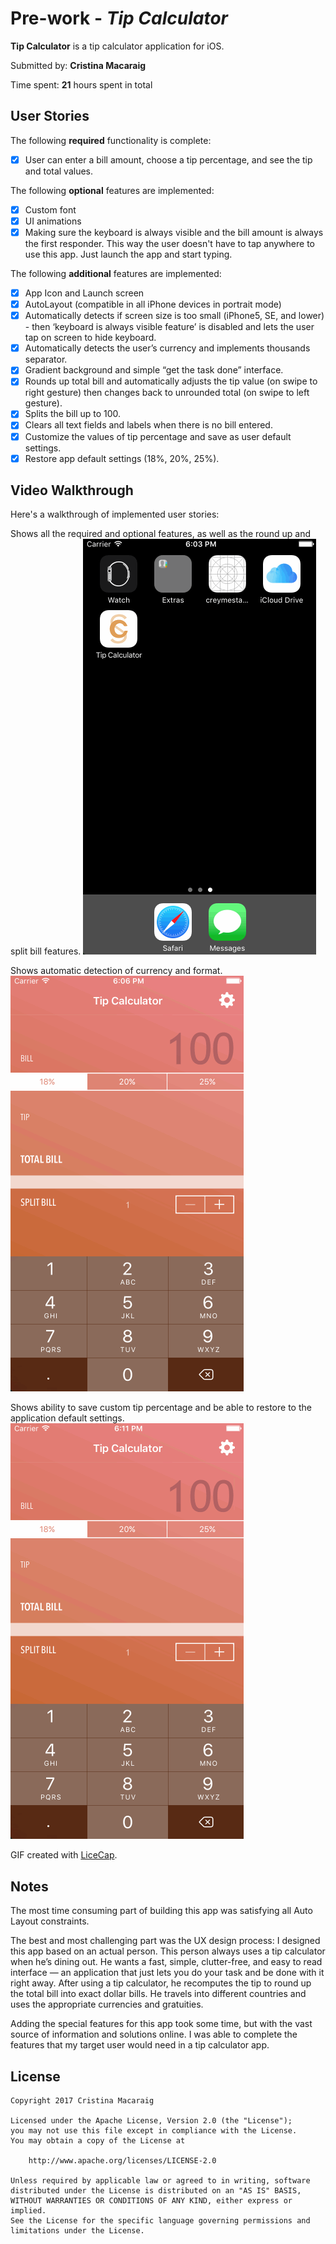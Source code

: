 # Pre-work - *Tip Calculator*

**Tip Calculator** is a tip calculator application for iOS.

Submitted by: **Cristina Macaraig**

Time spent: **21** hours spent in total

## User Stories

The following **required** functionality is complete:
* [x] User can enter a bill amount, choose a tip percentage, and see the tip and total values.

The following **optional** features are implemented:
* [x] Custom font
* [x] UI animations
* [x] Making sure the keyboard is always visible and the bill amount is always the first responder. This way the user doesn't have to tap anywhere to use this app. Just launch the app and start typing.

The following **additional** features are implemented:

- [x] App Icon and Launch screen
- [x] AutoLayout (compatible in all iPhone devices in portrait mode)
- [x] Automatically detects if screen size is too small (iPhone5, SE, and lower) - then ‘keyboard is always visible feature’ is disabled and lets the user tap on screen to hide keyboard.
- [x] Automatically detects the user’s currency and implements thousands separator.
- [x] Gradient background and simple “get the task done” interface.
- [x] Rounds up total bill and automatically adjusts the tip value (on swipe to right gesture) then changes back to unrounded total (on swipe to left gesture).
- [x] Splits the bill up to 100.
- [x] Clears all text fields and labels when there is no bill entered.
- [x] Customize the values of tip percentage and save as user default settings.
- [x] Restore app default settings (18%, 20%, 25%).

## Video Walkthrough 

Here's a walkthrough of implemented user stories:

Shows all the required and optional features, as well as the round up and split bill features.
![gif #1](TipCalculatorDEMO1.gif)

Shows automatic detection of currency and format.
![gif #2](TipCalculatorDEMO2.gif)

Shows ability to save custom tip percentage and be able to restore to the application default settings.
![gif #3](TipCalculatorDEMO3.gif)

GIF created with [LiceCap](http://www.cockos.com/licecap/).

## Notes

The most time consuming part of building this app was satisfying all Auto Layout constraints.

The best and most challenging part was the UX design process:
	I designed this app based on an actual person.
  This person always uses a tip calculator when he’s dining out.
  He wants a fast, simple, clutter-free, and easy to read interface — an application that just lets you do your task and be done with it right away.
  After using a tip calculator, he recomputes the tip to round up the total bill into exact dollar bills.
  He travels into different countries and uses the appropriate currencies and gratuities.

Adding the special features for this app took some time, but with the vast source of information and solutions online.
I was able to complete the features that my target user would need in a tip calculator app.


## License

    Copyright 2017 Cristina Macaraig

    Licensed under the Apache License, Version 2.0 (the "License");
    you may not use this file except in compliance with the License.
    You may obtain a copy of the License at

        http://www.apache.org/licenses/LICENSE-2.0

    Unless required by applicable law or agreed to in writing, software
    distributed under the License is distributed on an "AS IS" BASIS,
    WITHOUT WARRANTIES OR CONDITIONS OF ANY KIND, either express or implied.
    See the License for the specific language governing permissions and
    limitations under the License.
